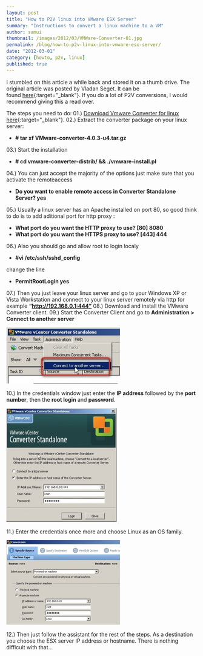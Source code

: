 ```yaml
---
layout: post
title: "How to P2V linux into VMware ESX Server"
summary: "Instructions to convert a linux machine to a VM"
author: samui
thumbnail: /images/2012/03/VMWare-Converter-01.jpg
permalink: /blog/how-to-p2v-linux-into-vmware-esx-server/
date: "2012-03-01"
category: [howto, p2v, linux]
published: true
---
```


I stumbled on this article a while back and stored it on a thumb drive. The original article was posted by Vladan Seget. It can be found [here](http://www.vladan.fr/how-to-p2v-linux-into-vmware-esx-server/){:target="_blank"}. If you do a lot of P2V conversions, I would recommend giving this a read over.

  
The steps you need to do: 
01.) [Download Vmware Converter for linux here](http://www.vmware.com/download/converter/){:target="_blank"}. 
02.) Extract the converter package on your linux server:

- **# tar xf VMware-converter-4.0.3-u4.tar.gz**

03.) Start the installation

- **# cd vmware-converter-distrib/ && ./vmware-install.pl**

04.) You can just accept the majority of the options just make sure that you activate the remoteaccess

- **Do you want to enable remote access in Converter Standalone Server? yes**

05.) Usually a linux server has an Apache installed on port 80, so good think to do is to add aditional port for http proxy :

- **What port do you want the HTTP proxy to use? [80] 8080**
- **What port do you want the HTTPS proxy to use? [443] 444**

06.) Also you should go and allow root to login localy

- **#vi /etc/ssh/sshd\_config**

change the line

- **PermitRootLogin yes**

07.) Then you just leave your linux server and go to your Windows XP or Vista Workstation and connect to your linux server remotely via http for example **“http://192.168.0.1:444”** 
08.) Download and install the VMware Converter client. 
09.) Start the Converter Client and go to **Administration > Connect to another server**

![1](/images/2012/03/1-300x148.jpg)

10.) In the credentials window just enter the **IP address** followed by the **port number**, then the **root login** and **password**.

![2](/images/2012/03/2-291x300.jpg)

11.) Enter the credentials once more and choose Linux as an OS family.

![3](/images/2012/03/3-300x223.jpg)

12.) Then just follow the assistant for the rest of the steps. As a destination you choose the ESX server IP address or hostname. There is nothing difficult with that…
